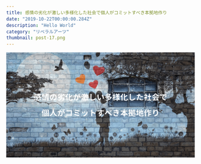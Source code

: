 ```yaml
---
title: 感情の劣化が激しい多様化した社会で個人がコミットすべき本拠地作り
date: "2019-10-22T00:00:00.284Z"
description: "Hello World"
category: "リベラルアーツ"
thumbnail: post-17.png
---
```


![](./post-17.png)